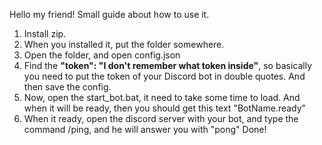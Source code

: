 Hello my friend! Small guide about how to use it.
1. Install zip.
2. When you installed it, put the folder somewhere.
3. Open the folder, and open config.json
4. Find the **"token": "I don't remember what token inside"**, so basically you need to put the token of your Discord bot in double quotes. And then save the config.
5. Now, open the start_bot.bat, it need to take some time to load. And when it will be ready, then you should get this text "BotName.ready"
6. When it ready, open the discord server with your bot, and type the command /ping, and he will answer you with "pong"
Done! 
